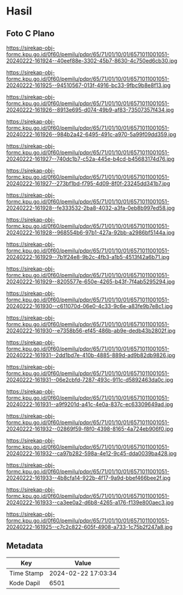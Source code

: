 # Hasil

## Foto C Plano

https://sirekap-obj-formc.kpu.go.id/0f60/pemilu/pdpr/65/71/01/10/01/6571011001051-20240222-161924--40eef88e-3302-45b7-8630-4c750ed6cb30.jpg

https://sirekap-obj-formc.kpu.go.id/0f60/pemilu/pdpr/65/71/01/10/01/6571011001051-20240222-161925--94510567-013f-4916-bc33-9fbc9b8e8f13.jpg

https://sirekap-obj-formc.kpu.go.id/0f60/pemilu/pdpr/65/71/01/10/01/6571011001051-20240222-161926--8913e695-d074-49b9-af83-73507357f434.jpg

https://sirekap-obj-formc.kpu.go.id/0f60/pemilu/pdpr/65/71/01/10/01/6571011001051-20240222-161926--984b2a42-6495-491c-a970-5a99f09dd359.jpg

https://sirekap-obj-formc.kpu.go.id/0f60/pemilu/pdpr/65/71/01/10/01/6571011001051-20240222-161927--740dc1b7-c52a-445e-b4cd-b45683174d76.jpg

https://sirekap-obj-formc.kpu.go.id/0f60/pemilu/pdpr/65/71/01/10/01/6571011001051-20240222-161927--273bf1bd-f795-4d09-8f0f-23245dd341b7.jpg

https://sirekap-obj-formc.kpu.go.id/0f60/pemilu/pdpr/65/71/01/10/01/6571011001051-20240222-161928--fe333532-2ba8-4032-a3fa-0eb8b997ed58.jpg

https://sirekap-obj-formc.kpu.go.id/0f60/pemilu/pdpr/65/71/01/10/01/6571011001051-20240222-161928--968554b6-97b1-427a-92bb-a2986bf5144a.jpg

https://sirekap-obj-formc.kpu.go.id/0f60/pemilu/pdpr/65/71/01/10/01/6571011001051-20240222-161929--7b1f24e8-9b2c-4fb3-a1b5-4513f42a6b71.jpg

https://sirekap-obj-formc.kpu.go.id/0f60/pemilu/pdpr/65/71/01/10/01/6571011001051-20240222-161929--8205577e-650e-4265-b43f-7f4ab5295294.jpg

https://sirekap-obj-formc.kpu.go.id/0f60/pemilu/pdpr/65/71/01/10/01/6571011001051-20240222-161930--c611070d-06e0-4c33-9c6e-a83fe9b7e8c1.jpg

https://sirekap-obj-formc.kpu.go.id/0f60/pemilu/pdpr/65/71/01/10/01/6571011001051-20240222-161930--e7358b56-ef45-486b-ab9e-dedb43b2802f.jpg

https://sirekap-obj-formc.kpu.go.id/0f60/pemilu/pdpr/65/71/01/10/01/6571011001051-20240222-161931--2dd1bd7e-410b-4885-889d-ad9b82db9826.jpg

https://sirekap-obj-formc.kpu.go.id/0f60/pemilu/pdpr/65/71/01/10/01/6571011001051-20240222-161931--06e2cbfd-7287-493c-911c-d5892463da0c.jpg

https://sirekap-obj-formc.kpu.go.id/0f60/pemilu/pdpr/65/71/01/10/01/6571011001051-20240222-161931--a9f9201d-a41c-4e0a-837c-ec63309649ad.jpg

https://sirekap-obj-formc.kpu.go.id/0f60/pemilu/pdpr/65/71/01/10/01/6571011001051-20240222-161932--02869f59-f8f0-4398-8165-4a724eb906f0.jpg

https://sirekap-obj-formc.kpu.go.id/0f60/pemilu/pdpr/65/71/01/10/01/6571011001051-20240222-161932--ca97b282-598a-4e12-9c45-dda0039ba428.jpg

https://sirekap-obj-formc.kpu.go.id/0f60/pemilu/pdpr/65/71/01/10/01/6571011001051-20240222-161933--4b8cfa14-922b-4f17-9a9d-bbef466bee2f.jpg

https://sirekap-obj-formc.kpu.go.id/0f60/pemilu/pdpr/65/71/01/10/01/6571011001051-20240222-161933--ca3ee0a2-d6b8-4265-a176-f139e800aec3.jpg

https://sirekap-obj-formc.kpu.go.id/0f60/pemilu/pdpr/65/71/01/10/01/6571011001051-20240222-161925--c7c2c822-605f-4908-a733-1c75b2f247a8.jpg


## Metadata

| Key        | Value               |
| ---------- | ------------------- |
| Time Stamp | 2024-02-22 17:03:34 |
| Kode Dapil | 6501                |



